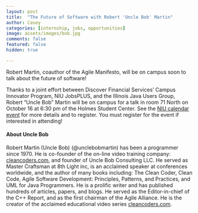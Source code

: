 ```yaml
---
layout: post
title:  "The Future of Software with Robert 'Uncle Bob' Martin"
author: Casey
categories: [internship, jobs, opportunities]
image: assets/images/bob.jpg
comments: false
featured: false
hidden: true

---
```

Robert Martin, coauthor of the Agile Manifesto, will be on campus soon to talk about the future of software! 

Thanks to a joint effort between Discover Financial Services’ Campus Innovator Program, NIU JobsPLUS, and the Illinois Java Users Group, Robert “Uncle Bob” Martin will be on campus for a talk in room 71 North on October 16 at 6:30 pm of the Holmes Student Center. See the <a href="https://calendar.niu.edu/event/uncle_bob_martin_presents_the_future_of_software#.XZNQAUZKiUk">NIU calendar event</a> for more details and to register.  You must register for the event if interested in attending!

#### About Uncle Bob
Robert Martin (Uncle Bob) (@unclebobmartin) has been a programmer since 1970. He is co-founder of the on-line video training company: <a href="http://cleancoders.com">cleancoders.com</a>, and founder of Uncle Bob Consulting LLC. He served as Master Craftsman at 8th Light inc, is an acclaimed speaker at conferences worldwide, and the author of many books including: The Clean Coder, Clean Code, Agile Software Development: Principles, Patterns, and Practices, and UML for Java Programmers. He is a prolific writer and has published hundreds of articles, papers, and blogs. He served as the Editor-in-chief of the C++ Report, and as the first chairman of the Agile Alliance. He is the creator of the acclaimed educational video series <a href="http://cleancoders.com">cleancoders.com</a>.
